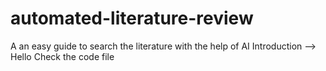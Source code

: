 # automated-literature-review
A an easy guide to search the literature with the help of AI
Introduction --> Hello
Check the code file
